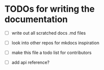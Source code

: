# TODOs for writing the documentation

- [ ] write out all scratched docs .md files

- [ ] look into other repos for mkdocs inspiration

- [ ] make this file a todo list for contributors

- [ ] add api reference?
